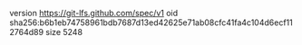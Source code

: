version https://git-lfs.github.com/spec/v1
oid sha256:b6b1eb74758961bdb7687d13ed42625e71ab08cfc41fa4c104d6ecf112764d89
size 5248
